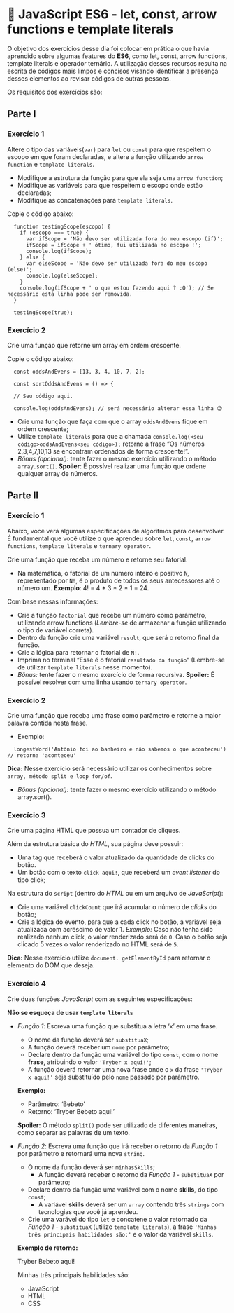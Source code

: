 # :pencil: JavaScript ES6 - let, const, arrow functions e template literals

O objetivo dos exercícios desse dia foi colocar em prática o que havia aprendido sobre algumas features do **ES6**, como let, const, arrow functions, template literals e operador ternário. A utilização desses recursos resulta na escrita de códigos mais limpos e concisos visando identificar a presença desses elementos ao revisar códigos de outras pessoas.

Os requisitos dos exercícios são:

## Parte I

### Exercício 1

Altere o tipo das variáveis(`var`) para `let` ou `const` para que respeitem o escopo em que foram declaradas, e altere a função utilizando `arrow function` e `template literals`.

- Modifique a estrutura da função para que ela seja uma `arrow function`;
- Modifique as variáveis para que respeitem o escopo onde estão declaradas;
- Modifique as concatenações para `template literals`.

Copie o código abaixo:

```
  function testingScope(escopo) {
    if (escopo === true) {
      var ifScope = 'Não devo ser utilizada fora do meu escopo (if)';
      ifScope = ifScope + ' ótimo, fui utilizada no escopo !';
      console.log(ifScope);
    } else {
      var elseScope = 'Não devo ser utilizada fora do meu escopo (else)';
      console.log(elseScope);
    }
    console.log(ifScope + ' o que estou fazendo aqui ? :O'); // Se necessário esta linha pode ser removida.
  }

  testingScope(true);
```

### Exercício 2

Crie uma função que retorne um array em ordem crescente.

Copie o código abaixo:

```
  const oddsAndEvens = [13, 3, 4, 10, 7, 2];

  const sortOddsAndEvens = () => {

  // Seu código aqui.

  console.log(oddsAndEvens); // será necessário alterar essa linha 😉
```

- Crie uma função que faça com que o array `oddsAndEvens` fique em ordem crescente;
- Utilize `template literals` para que a chamada `console.log(<seu código>oddsAndEvens<seu código>);` retorne a frase “Os números 2,3,4,7,10,13 se encontram ordenados de forma crescente!”.
- _Bônus (opcional):_ tente fazer o mesmo exercício utilizando o método `array.sort()`. **Spoiler**: É possível realizar uma função que ordene qualquer array de números.

## Parte II

### Exercício 1

Abaixo, você verá algumas especificações de algoritmos para desenvolver. É fundamental que você utilize o que aprendeu sobre `let`, `const`, `arrow functions`, `template literals` e `ternary operator`.

Crie uma função que receba um número e retorne seu fatorial.

- Na matemática, o fatorial de um número inteiro e positivo `N`, representado por `N!`, é o produto de todos os seus antecessores até o número um. **Exemplo**: 4! = 4 * 3 * 2 * 1 = 24.

Com base nessas informações:

- Crie a função `factorial` que recebe um número como parâmetro, utilizando arrow functions (_Lembre-se_ de armazenar a função utilizando o tipo de variável correta).
- Dentro da função crie uma variável `result`, que será o retorno final da função.
- Crie a lógica para retornar o fatorial de `N!`.
- Imprima no terminal “Esse é o fatorial `resultado da função`“ (Lembre-se de utilizar `template literals` nesse momento).
- _Bônus:_ tente fazer o mesmo exercício de forma recursiva. **Spoiler:** É possível resolver com uma linha usando `ternary operator`.

### Exercício 2

Crie uma função que receba uma frase como parâmetro e retorne a maior palavra contida nesta frase.

- Exemplo:

```
  longestWord('Antônio foi ao banheiro e não sabemos o que aconteceu') // retorna 'aconteceu'
```

**Dica:** Nesse exercício será necessário utilizar os conhecimentos sobre `array, método split e loop for/of`.

- _Bônus (opcional):_ tente fazer o mesmo exercício utilizando o método array.sort().

### Exercício 3

Crie uma página HTML que possua um contador de cliques.

Além da estrutura básica do _HTML_, sua página deve possuir:

- Uma tag que receberá o valor atualizado da quantidade de clicks do botão.
- Um botão com o texto `click aqui!`, que receberá um _event listener_ do tipo click;

Na estrutura do `script` (dentro do _HTML_ ou em um arquivo de _JavaScript_):

- Crie uma variável `clickCount` que irá acumular o número de _clicks_ do botão;
- Crie a lógica do evento, para que a cada click no botão, a variável seja atualizada com acréscimo de valor 1. _Exemplo:_ Caso não tenha sido realizado nenhum click, o valor renderizado será de `0`. Caso o botão seja clicado 5 vezes o valor renderizado no HTML será de `5`.

**Dica:** Nesse exercício utilize `document. getElementById` para retornar o elemento do DOM que deseja.

### Exercício 4

Crie duas funções _JavaScript_ com as seguintes especificações:

**Não se esqueça de usar `template literals`**

- _Função 1_: Escreva uma função que substitua a letra ‘x’ em uma frase.
  - O nome da função deverá ser `substituaX`;
  - A função deverá receber um `nome` por parâmetro;
  - Declare dentro da função uma variável do tipo `const`, com o nome **frase**, atribuindo o valor `'Tryber x aqui!'`;
  - A função deverá retornar uma nova frase onde o `x` da frase `'Tryber x aqui!'` seja substituído pelo `nome` passado por parâmetro.
  
  **Exemplo:**
  
  - Parâmetro: ‘Bebeto’
  - Retorno: ‘Tryber Bebeto aqui!’
  
  **Spoiler:** O método `split()` pode ser utilizado de diferentes maneiras, como separar as palavras de um texto.
  
- _Função 2_: Escreva uma função que irá receber o retorno da _Função 1_ por parâmetro e retornará uma nova `string`.
  - O nome da função deverá ser `minhasSkills`;
    - A função deverá receber o retorno da _Função 1_ - `substituaX` por parâmetro;
  - Declare dentro da função uma variável com o nome **skills**, do tipo `const`;
    - A variável **skills** deverá ser um `array` contendo três `strings` com tecnologias que você já aprendeu.
  - Crie uma varável do tipo `let` e concatene o valor retornado da _Função 1_ - `substituaX` (utilize `template literals`), a frase `'Minhas três principais habilidades são:'` e o valor da variável `skills`.
  
  **Exemplo de retorno:**
  
  Tryber Bebeto aqui!
  
  Minhas três principais habilidades são:
  - JavaScript
  - HTML
  - CSS
